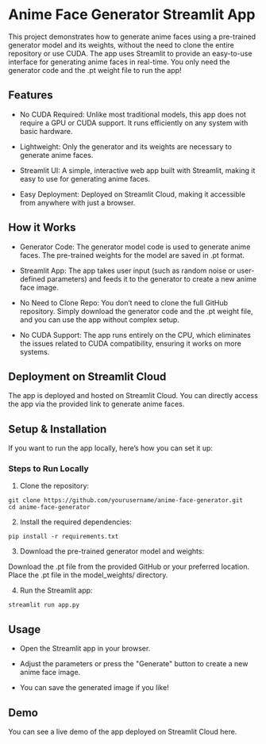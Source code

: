# Anime Face Generator Streamlit App

This project demonstrates how to generate anime faces using a pre-trained generator model and its weights, without the need to clone the entire repository or use CUDA. The app uses Streamlit to provide an easy-to-use interface for generating anime faces in real-time. You only need the generator code and the .pt weight file to run the app!

## Features

- No CUDA Required: Unlike most traditional models, this app does not require a GPU or CUDA support. It runs efficiently on any system with basic hardware.
  
- Lightweight: Only the generator and its weights are necessary to generate anime faces.
  
- Streamlit UI: A simple, interactive web app built with Streamlit, making it easy to use for generating anime faces.
  
- Easy Deployment: Deployed on Streamlit Cloud, making it accessible from anywhere with just a browser.
  
## How it Works

- Generator Code: The generator model code is used to generate anime faces. The pre-trained weights for the model are saved in .pt format.
  
- Streamlit App: The app takes user input (such as random noise or user-defined parameters) and feeds it to the generator to create a new anime face image.
  
- No Need to Clone Repo: You don’t need to clone the full GitHub repository. Simply download the generator code and the .pt weight file, and you can use the app without complex setup.
  
- No CUDA Support: The app runs entirely on the CPU, which eliminates the issues related to CUDA compatibility, ensuring it works on more systems.
  
## Deployment on Streamlit Cloud

The app is deployed and hosted on Streamlit Cloud. You can directly access the app via the provided link to generate anime faces.

## Setup & Installation

If you want to run the app locally, here’s how you can set it up:

### Steps to Run Locally

1. Clone the repository:

```
git clone https://github.com/yourusername/anime-face-generator.git
cd anime-face-generator
```

2. Install the required dependencies:

```
pip install -r requirements.txt
```

3. Download the pre-trained generator model and weights:

Download the .pt file from the provided GitHub or your preferred location.
Place the .pt file in the model_weights/ directory.

4. Run the Streamlit app:
   
```
streamlit run app.py
```

## Usage

- Open the Streamlit app in your browser.
  
- Adjust the parameters or press the "Generate" button to create a new anime face image.
  
- You can save the generated image if you like!
## Demo

You can see a live demo of the app deployed on Streamlit Cloud here.
